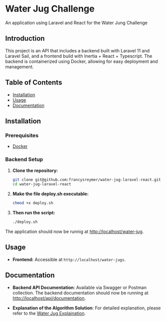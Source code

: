 # Water Jug Challenge

An application using Laravel and React for the Water Jung Challenge

## Introduction

This project is an API that includes a backend built with Laravel 11 and Laravel Sail, and a frontend build with Inertia + React + Typescript. The backend is containerized using Docker, allowing for easy deployment and management. 

## Table of Contents

- [Installation](#installation)
- [Usage](#usage)
- [Documentation](#documentation)

## Installation

### Prerequisites

- [Docker](https://www.docker.com/)

### Backend Setup

1. **Clone the repository:**

    ```bash
    git clone git@github.com:francysreymer/water-jug-laravel-react.git
    cd water-jug-laravel-react
    ```

2. **Make the file deploy.sh executable:**

    ```bash
    chmod +x deploy.sh
    ```

7. **Then run the script:**

    ```bash
    ./deploy.sh
    ```
The application should now be runnig at [http://localhost/water-jug](http://localhost/water-jug).

## Usage

- **Frontend:** Accessible at `http://localhost/water-jugs`.

## Documentation

- **Backend API Documentation**: Available via Swagger or Postman collection. The backend documentation should now be running at [http://localhost/api/documentation](http://localhost/api/documentation).

- **Explanation of the Algorithm Solution**: For detailed explanation, please refer to the [Water Jug Explaination](docs/breadth-first-search.pdf).
